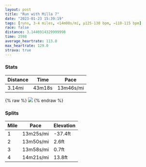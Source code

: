 ```yaml
---
layout: post
title: "Run with Milla 7"
date: "2023-01-23 15:39:19"
tags: [runs, 3-4 miles, <14m00s/mi, μ125-130 bpm, →110-115 bpm]
race: false
distance: 3.1446914329999998
time: 2598
average_heartrate: 113.0
max_heartrate: 129.0
strava: true
---
```


### Stats

| Distance | Time | Pace |
|----------|------|------|
|3.14mi|43m18s|13m46s/mi|

{% raw %}
<img src='https://maps.googleapis.com/maps/api/staticmap?maptype=roadmap&path=enc:{cwwFbwsbMGr@Lt@Rb@FVAXWt@SXK?D?BB\?HDHPETBPOt@Er@IH_@|@UlA?bA@R@r@JIV@XLFL?PMz@MRQr@KRKb@[n@CXSl@k@vAK^BPPVBNGXO^Ib@?FHEg@zA?LvAz@lCvA^\NDt@d@nCnBtAt@~@\TXTd@RJnAV|Bt@~Bh@^PdA\^H|BMfBBXD`@Pl@`@VJZSZa@~@Gd@Nf@d@CzAE^K~BOfBEl@Ub@OKQSEc@HiDWMsAa@o@Ma@MQSCI?a@Ic@OYMMm@[GA[DiB?e@GwBq@]GeA_@mAS[OqCy@[QWe@s@e@[K{Ay@_A}@y@e@c@]iCwA{A_AmA{@_Ag@oA{@SUWMKOy@a@USI@KCK@MVKd@i@pAi@pBQd@]dAUZOv@@BB@BEF]\cABYXq@b@qABQN]Jc@HO@WWfAm@fBO^IL]nAUn@G\@@Zy@F_@Vu@Rs@nAaDFa@?GLg@DKHKb@HvBpAnCjBHBBA@BFI@BITF[I\DWLa@\wAZq@BQTs@bAsCCWJSDAb@gAAMLQ@SFOi@]c@k@IGG?YSGK@g@ASFU@Un@mBPWGEMSk@g@?EYWCOVi@D_@@g@MUK?UIIKD?AC@??[Kq@e@{@SQ?C&key=AIzaSyC1MId7bFpkLXNAaYhBSTb8jLyiSqzbDtM&size=800x800&markers=color:yellow|label:S|40.75598,-73.9981&markers=color:green|label:F|40.756999999999955,-73.99843999999999'>
{% endraw %}

### Splits

| Mile | Pace | Elevation |
|------|------|-----------|
|1|13m25s/mi|-37.4ft|
|2|13m50s/mi|2.6ft|
|3|13m58s/mi|0.7ft|
|4|14m21s/mi|13.8ft|
